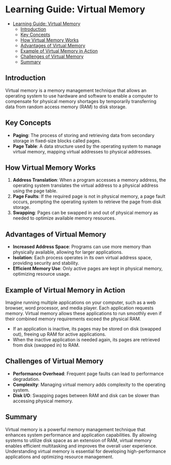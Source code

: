 # Learning Guide: Virtual Memory

- [Learning Guide: Virtual Memory](#learning-guide-virtual-memory)
  - [Introduction](#introduction)
  - [Key Concepts](#key-concepts)
  - [How Virtual Memory Works](#how-virtual-memory-works)
  - [Advantages of Virtual Memory](#advantages-of-virtual-memory)
  - [Example of Virtual Memory in Action](#example-of-virtual-memory-in-action)
  - [Challenges of Virtual Memory](#challenges-of-virtual-memory)
  - [Summary](#summary)

## Introduction

Virtual memory is a memory management technique that allows an operating system to use hardware and software to enable a computer to compensate for physical memory shortages by temporarily transferring data from random access memory (RAM) to disk storage.

## Key Concepts

- **Paging**: The process of storing and retrieving data from secondary storage in fixed-size blocks called pages.
- **Page Table**: A data structure used by the operating system to manage virtual memory, mapping virtual addresses to physical addresses.

## How Virtual Memory Works

1. **Address Translation**: When a program accesses a memory address, the operating system translates the virtual address to a physical address using the page table.
2. **Page Faults**: If the required page is not in physical memory, a page fault occurs, prompting the operating system to retrieve the page from disk storage.
3. **Swapping**: Pages can be swapped in and out of physical memory as needed to optimize available memory resources.

## Advantages of Virtual Memory

- **Increased Address Space**: Programs can use more memory than physically available, allowing for larger applications.
- **Isolation**: Each process operates in its own virtual address space, providing security and stability.
- **Efficient Memory Use**: Only active pages are kept in physical memory, optimizing resource usage.

## Example of Virtual Memory in Action

Imagine running multiple applications on your computer, such as a web browser, word processor, and media player. Each application requests memory. Virtual memory allows these applications to run smoothly even if their combined memory requirements exceed the physical RAM.

- If an application is inactive, its pages may be stored on disk (swapped out), freeing up RAM for active applications.
- When the inactive application is needed again, its pages are retrieved from disk (swapped in) to RAM.

## Challenges of Virtual Memory

- **Performance Overhead**: Frequent page faults can lead to performance degradation.
- **Complexity**: Managing virtual memory adds complexity to the operating system.
- **Disk I/O**: Swapping pages between RAM and disk can be slower than accessing physical memory.

## Summary

Virtual memory is a powerful memory management technique that enhances system performance and application capabilities. By allowing systems to utilize disk space as an extension of RAM, virtual memory enables efficient multitasking and improves the overall user experience. Understanding virtual memory is essential for developing high-performance applications and optimizing resource management.
